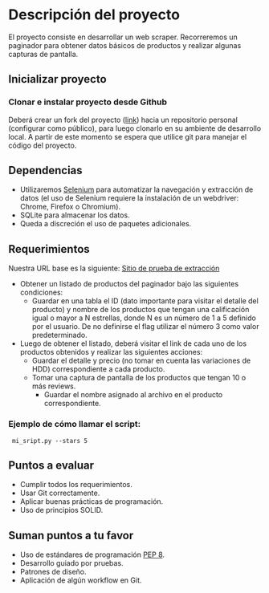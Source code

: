 # Descripción del proyecto
El proyecto consiste en desarrollar un web scraper. Recorreremos un paginador para obtener datos básicos de productos y realizar algunas capturas de pantalla.

## Inicializar proyecto

###   Clonar e instalar proyecto desde Github

Deberá crear un fork del proyecto ([link](https://github.com/Kemok-Repos/python-ejercicio)) hacia un repositorio personal (configurar como público), para luego clonarlo en su ambiente de desarrollo local. A partir de este momento se espera que utilice git para manejar el código del proyecto.

## Dependencias

*    Utilizaremos [Selenium](https://selenium-python.readthedocs.io) para automatizar la navegación y extracción de datos (el uso de Selenium requiere la instalación de un webdriver: Chrome, Firefox o Chromium). 
*    SQLite para almacenar los datos.
*    Queda a discreción el uso de paquetes adicionales. 

## Requerimientos

Nuestra URL base es la siguiente:
[Sitio de prueba de extracción](https://webscraper.io/test-sites/e-commerce/static/computers/laptops)

*   Obtener un listado de productos del paginador bajo las siguientes condiciones:
    *   Guardar en una tabla el ID (dato importante para visitar el detalle del producto) y nombre de los productos que tengan una calificación igual o mayor a N estrellas, donde N es un número de 1 a 5 definido por el usuario. De no definirse el flag utilizar el número 3 como valor predeterminado.
*   Luego de obtener el listado, deberá visitar el link de cada uno de los productos obtenidos y realizar las siguientes acciones:
    *   Guardar el detalle y precio (no tomar en cuenta las variaciones de HDD) correspondiente a cada producto.
    *   Tomar una captura de pantalla de los productos que tengan 10 o más reviews.
        *    Guardar el nombre asignado al archivo en el producto correspondiente.
 
 ### Ejemplo de cómo llamar el script:
 <pre><code> mi_sript.py --stars 5 </code></pre>

## Puntos a evaluar

*   Cumplir todos los requerimientos.
*   Usar Git correctamente.
*   Aplicar buenas prácticas de programación.
*   Uso de principios SOLID.

## Suman puntos a tu favor

*   Uso de estándares de programación [PEP 8](https://peps.python.org/pep-0008/).
*   Desarrollo guiado por pruebas.
*   Patrones de diseño.
*   Aplicación de algún workflow en Git.
